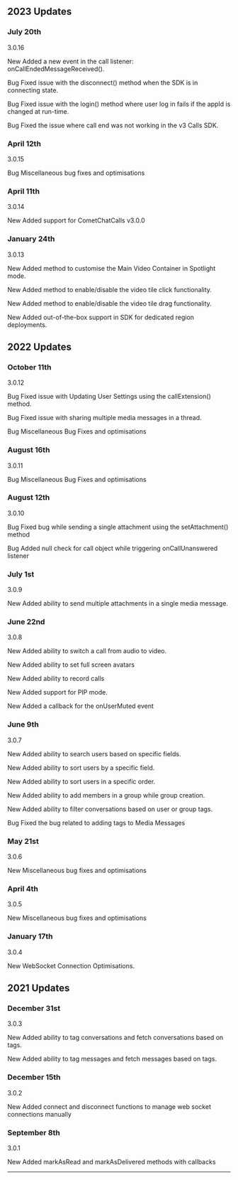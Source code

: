 ## 2023 Updates

### July 20th

3.0.16

New Added a new event in the call listener: onCallEndedMessageReceived().

Bug Fixed issue with the disconnect() method when the SDK is in connecting state.

Bug Fixed issue with the login() method where user log in fails if the appId is changed at run-time.

Bug Fixed the issue where call end was not working in the v3 Calls SDK.

### April 12th

3.0.15

Bug Miscellaneous bug fixes and optimisations

### April 11th

3.0.14

New Added support for CometChatCalls v3.0.0

### January 24th

3.0.13

New Added method to customise the Main Video Container in Spotlight mode.

New Added method to enable/disable the video tile click functionality.

New Added method to enable/disable the video tile drag functionality.

New Added out-of-the-box support in SDK for dedicated region deployments.

## 2022 Updates

### October 11th

3.0.12

Bug Fixed issue with Updating User Settings using the callExtension() method.

Bug Fixed issue with sharing multiple media messages in a thread.

Bug Miscellaneous Bug Fixes and optimisations

### August 16th

3.0.11

Bug Miscellaneous Bug Fixes and optimisations

### August 12th

3.0.10

Bug Fixed bug while sending a single attachment using the setAttachment() method

Bug  Added null check for call object while triggering onCallUnanswered listener

### July 1st

3.0.9

New Added ability to send multiple attachments in a single media message.

### June 22nd

3.0.8

New Added ability to switch a call from audio to video.

New Added ability to set full screen avatars 

New Added ability to record calls

New Added support for PIP mode. 

New Added a callback for the onUserMuted event

### June 9th

3.0.7

New Added ability to search users based on specific fields.

New Added ability to sort users by a specific field.

New Added ability to sort users in a specific order.

New Added ability to add members in a group while group creation.

New Added ability to filter conversations based on user or group tags.

Bug  Fixed the bug related to adding tags to Media Messages

### May 21st

3.0.6

New Miscellaneous bug fixes and optimisations

### April 4th

3.0.5

New Miscellaneous bug fixes and optimisations

### January 17th

3.0.4

New WebSocket Connection Optimisations.

## 2021 Updates

### December 31st

3.0.3

New Added ability to tag conversations and fetch conversations based on tags.

New Added ability to tag messages and fetch messages based on tags.

### December 15th

3.0.2

New Added connect and disconnect functions to manage web socket connections manually

### September 8th

3.0.1

New Added markAsRead and markAsDelivered methods with callbacks

---